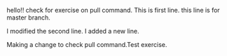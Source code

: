 hello!!
check for exercise on pull command.
This is first line.
this line is for master branch.

I modified the second line.
I added a new line.




Making a change to check pull command.Test exercise.

